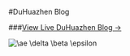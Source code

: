 #DuHuazhen Blog

###[View Live DuHuazhen Blog &rarr;](https://duhuazhen.github.io)
<script type="text/javascript" async src="https://cdn.mathjax.org/mathjax/latest/MathJax.js?config=TeX-MML-AM_CHTML">
</script>
<img src="http://latex.codecogs.com/gif.latex?\ae&space;\delta&space;\beta&space;\epsilon" title="\ae \delta \beta \epsilon" />
